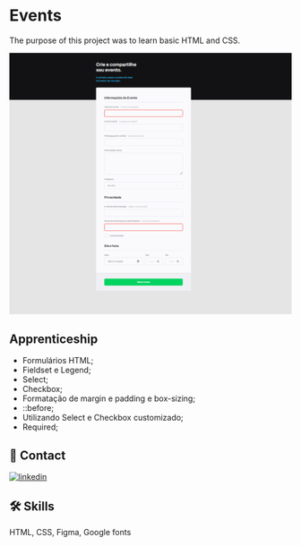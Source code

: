 # Events

The purpose of this project was to learn basic HTML and CSS.


![App Screenshot](./assets/mentorship.png)


## Apprenticeship

- Formulários HTML;
- Fieldset e Legend;
- Select;
- Checkbox;
- Formatação de margin e padding e box-sizing;
- ::before;
- Utilizando Select e Checkbox customizado;
- Required;


## 🔗 Contact
[![linkedin](https://img.shields.io/badge/linkedin-0A66C2?style=for-the-badge&logo=linkedin&logoColor=white)](https://www.linkedin.com/in/rafael-carvalho-f%C3%BCllenbach-9b25a6148/)



## 🛠 Skills
HTML, CSS, Figma, Google fonts

